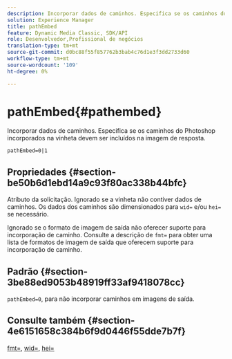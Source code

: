 ```yaml
---
description: Incorporar dados de caminhos. Especifica se os caminhos do Photoshop incorporados na vinheta devem ser incluídos na imagem de resposta.
solution: Experience Manager
title: pathEmbed
feature: Dynamic Media Classic, SDK/API
role: Desenvolvedor,Profissional de negócios
translation-type: tm+mt
source-git-commit: d0bc88f55f857762b3bab4c76d1e3f3dd2733d60
workflow-type: tm+mt
source-wordcount: '109'
ht-degree: 0%

---
```



# pathEmbed{#pathembed}

Incorporar dados de caminhos. Especifica se os caminhos do Photoshop incorporados na vinheta devem ser incluídos na imagem de resposta.

`pathEmbed=0|1`

## Propriedades {#section-be50b6d1ebd14a9c93f80ac338b44bfc}

Atributo da solicitação. Ignorado se a vinheta não contiver dados de caminhos. Os dados dos caminhos são dimensionados para `wid=` e/ou `hei=` se necessário.

Ignorado se o formato de imagem de saída não oferecer suporte para incorporação de caminho. Consulte a descrição de `fmt=` para obter uma lista de formatos de imagem de saída que oferecem suporte para incorporação de caminho.

## Padrão {#section-3be88ed9053b48919ff33af9418078cc}

`pathEmbed=0`, para não incorporar caminhos em imagens de saída.

## Consulte também {#section-4e6151658c384b6f9d0446f55dde7b7f}

[fmt=](../../../../../ir-api/http-protocol/image-rendering-api-ref/c-ir-http-protocol-ref/c-ir-http-protocol-command-reference/r-ir-fmt.md#reference-4c743f67d56b47c5b774fcc900ff758c),  [wid=](../../../../../ir-api/http-protocol/image-rendering-api-ref/c-ir-http-protocol-ref/c-ir-http-protocol-command-reference/r-ir-wid.md#reference-b7e691b0624941168c94b2749ae233ec),  [hei=](../../../../../ir-api/http-protocol/image-rendering-api-ref/c-ir-http-protocol-ref/c-ir-http-protocol-command-reference/r-ir-hei.md#reference-1c08f60365a94417a39867c09cac5478)
